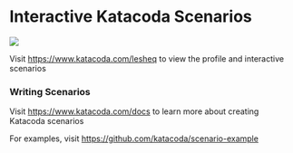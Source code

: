 # Interactive Katacoda Scenarios

[![](http://shields.katacoda.com/katacoda/lesheq/count.svg)](https://www.katacoda.com/lesheq "Get your profile on Katacoda.com")

Visit https://www.katacoda.com/lesheq to view the profile and interactive scenarios

### Writing Scenarios
Visit https://www.katacoda.com/docs to learn more about creating Katacoda scenarios

For examples, visit https://github.com/katacoda/scenario-example
